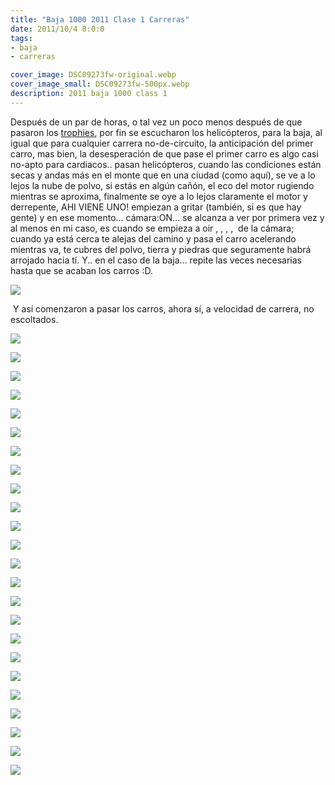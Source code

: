 ```yaml
---
title: "Baja 1000 2011 Clase 1 Carreras"
date: 2011/10/4 8:0:0
tags: 
- baja
- carreras

cover_image: DSC09273fw-original.webp
cover_image_small: DSC09273fw-500px.webp
description: 2011 baja 1000 class 1
---
```


Después de un par de horas, o tal vez un poco menos después de que pasaron los [trophies](https://ww.lavacahacemu.com/baja-1000-trophy-trucks-carreras_original.html), por fin se escucharon los helicópteros, para la baja, al igual que para cualquier carrera no-de-circuito, la anticipación del primer carro, mas bien, la desesperación de que pase el primer carro es algo casi no-apto para cardiacos.. pasan helicópteros, cuando las condiciones están secas y andas más en el monte que en una ciudad (como aquí), se ve a lo lejos la nube de polvo, si estás en algún cañón, el eco del motor rugiendo mientras se aproxima, finalmente se oye a lo lejos claramente el motor y derrepente, AHI VIENE UNO! empiezan a gritar (también, si es que hay gente) y en ese momento... cámara:ON... se alcanza a ver por primera vez y al menos en mi caso, es cuando se empieza a oir , , , ,  de la cámara; cuando ya está cerca te alejas del camino y pasa el carro acelerando mientras va, te cubres del polvo, tierra y piedras que seguramente habrá arrojado hacia tí. Y.. en el caso de la baja... repite las veces necesarias hasta que se acaban los carros :D.

  

[![](DSC09247fw-800px.webp)](DSC09247fw-original.webp)

 Y así comenzaron a pasar los carros, ahora sí, a velocidad de carrera, no escoltados.  

[![](DSC09251fw-800px.webp)](DSC09251fw-original.webp)

  

[![](DSC09254fw-800px.webp)](DSC09254fw-original.webp)

  

[![](DSC09257fw-800px.webp)](DSC09257fw-original.webp)

  

[![](DSC09258fw-800px.webp)](DSC09258fw-original.webp)

  

[![](DSC09261fw-800px.webp)](DSC09261fw-original.webp)

  

[![](DSC09262fw-800px.webp)](DSC09262fw-original.webp)

  

[![](DSC09263fw-800px.webp)](DSC09263fw-original.webp)

  

[![](DSC09269fw-800px.webp)](DSC09269fw-original.webp)

  

[![](DSC09273fw-800px.webp)](DSC09273fw-original.webp)

  

[![](DSC09275fw-800px.webp)](DSC09275fw-original.webp)

  

[![](DSC09277fw-800px.webp)](DSC09277fw-original.webp)

  

[![](DSC09281fw-800px.webp)](DSC09281fw-original.webp)

  

[![](DSC09283fw-800px.webp)](DSC09283fw-original.webp)

  

[![](DSC09287fw-800px.webp)](DSC09287fw-original.webp)

  

[![](DSC09289fw-800px.webp)](DSC09289fw-original.webp)

  

[![](DSC09293fw-800px.webp)](DSC09293fw-original.webp)

  

[![](DSC09295fw-800px.webp)](DSC09295fw-original.webp)

  

[![](DSC09296fw-800px.webp)](DSC09296fw-original.webp)

  

[![](DSC09308fw-800px.webp)](DSC09308fw-original.webp)

  

[![](DSC09312fw-800px.webp)](DSC09312fw-original.webp)

  

[![](DSC09315fw-800px.webp)](DSC09315fw-original.webp)

  

[![](DSC09318fw-800px.webp)](DSC09318fw-original.webp)

  

[![](DSC09320fw-800px.webp)](DSC09320fw-original.webp)

  

[![](DSC09325fw-800px.webp)](DSC09325fw-original.webp)
